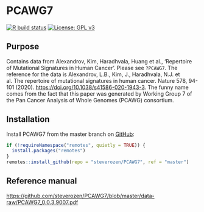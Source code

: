
<!-- README.md is generated from README.Rmd. Please edit that file -->

# PCAWG7

<!-- badges: start -->

[![R build
status](https://github.com/steverozen/PCAWG7/workflows/R-CMD-check/badge.svg)](https://github.com/steverozen/PCAWG7/actions)
[![License: GPL
v3](https://img.shields.io/badge/License-GPLv3-blue.svg)](https://www.gnu.org/licenses/gpl-3.0)

<!-- badges: end -->

## Purpose

Contains data from Alexandrov, Kim, Haradhvala, Huang et al.,
‘Repertoire of Mutational Signatures in Human Cancer’. Please see
`?PCAWG7`. The reference for the data is Alexandrov, L.B., Kim, J.,
Haradhvala, N.J. et al. The repertoire of mutational signatures in human
cancer. Nature 578, 94-101 (2020).
<https://doi.org/10.1038/s41586-020-1943-3>. The funny name comes from
the fact that this paper was generated by Working Group 7 of the Pan
Cancer Analysis of Whole Genomes (PCAWG) consortium.

## Installation

Install PCAWG7 from the master branch on [GitHub](https://github.com/):

``` r
if (!requireNamespace("remotes", quietly = TRUE)) {
  install.packages("remotes")
}
remotes::install_github(repo = "steverozen/PCAWG7", ref = "master")
```

## Reference manual

<https://github.com/steverozen/PCAWG7/blob/master/data-raw/PCAWG7_0.0.3.9007.pdf>
